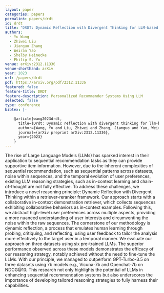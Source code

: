 ```yaml
---
layout: paper
categories: papers
permalink: papers/drdt
id: drdt
title: "DRDT: Dynamic Reflection with Divergent Thinking for LLM-based Sequential Recommendation"
authors: 
  - Yu Wang
  - Zhiwei Liu
  - Jianguo Zhang
  - Weiran Yao
  - Shelby Heinecke
  - Philip S. Yu
venue: arXiv:2312.11336
venue-shorthand: arXiv
year: 2023
url: /papers/drdt
pdf: https://arxiv.org/pdf/2312.11336
featured: false
feature-title: DRDT
feature-description: Personalized Recommender Systems Using LLM
selected: false
type: conference
bibtex: |-
  
    @article{wang2023drdt,
      title={Drdt: Dynamic reflection with divergent thinking for llm-based sequential recommendation},
      author={Wang, Yu and Liu, Zhiwei and Zhang, Jianguo and Yao, Weiran and Heinecke, Shelby and Yu, Philip S},
      journal={arXiv preprint arXiv:2312.11336},
      year={2023}
    }
---
```


The rise of Large Language Models (LLMs) has sparked interest in their application to sequential recommendation tasks as they can provide supportive item information. However, due to the inherent complexities of sequential recommendation, such as sequential patterns across datasets, noise within sequences, and the temporal evolution of user preferences, existing LLM reasoning strategies, such as in-context learning and chain-of-thought are not fully effective. To address these challenges, we introduce a novel reasoning principle: Dynamic Reflection with Divergent Thinking within a retriever-reranker framework. Our approach starts with a collaborative in-context demonstration retriever, which collects sequences exhibiting collaborative behaviors as in-context examples. Following this, we abstract high-level user preferences across multiple aspects, providing a more nuanced understanding of user interests and circumventing the noise within the raw sequences. The cornerstone of our methodology is dynamic reflection, a process that emulates human learning through probing, critiquing, and reflecting, using user feedback to tailor the analysis more effectively to the target user in a temporal manner. We evaluate our approach on three datasets using six pre-trained LLMs. The superior performance observed across these models demonstrates the efficacy of our reasoning strategy, notably achieved without the need to fine-tune the LLMs. With our principle, we managed to outperform GPT-Turbo-3.5 on three datasets using 7b models e.g., Vicuna-7b and Openchat-7b on NDCG@10. This research not only highlights the potential of LLMs in enhancing sequential recommendation systems but also underscores the importance of developing tailored reasoning strategies to fully harness their capabilities.

